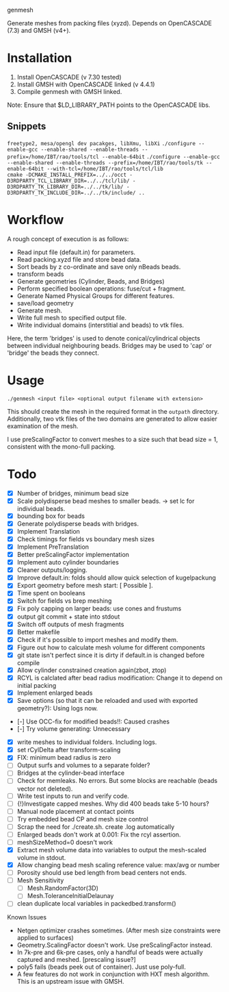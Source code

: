 genmesh

Generate meshes from packing files (xyzd). Depends on OpenCASCADE (7.3) and GMSH (v4+). 

# Installation

1. Install OpenCASCADE (v 7.30 tested)
3. Install GMSH with OpenCASCADE linked (v 4.4.1)
4. Compile genmesh with GMSH linked.

Note: Ensure that \$LD_LIBRARY_PATH points to the OpenCASCADE libs.

## Snippets
`freetype2, mesa/opengl dev pacakges, libXmu, libXi`
`./configure --enable-gcc --enable-shared --enable-threads --prefix=/home/IBT/rao/tools/tcl --enable-64bit`
`./configure --enable-gcc --enable-shared --enable-threads --prefix=/home/IBT/rao/tools/tk --enable-64bit --with-tcl=/home/IBT/rao/tools/tcl/lib`                                                                                
`cmake -DCMAKE_INSTALL_PREFIX=../../occt -D3RDPARTY_TCL_LIBRARY_DIR=../../tcl/lib/ -D3RDPARTY_TK_LIBRARY_DIR=../../tk/lib/ -D3RDPARTY_TK_INCLUDE_DIR=../../tk/include/ ..`                                                       

# Workflow

A rough concept of execution is as follows:

- Read input file (default.in) for parameters.
- Read packing.xyzd file and store bead data.
- Sort beads by z co-ordinate and save only nBeads beads.
- transform beads
- Generate geometries (Cylinder, Beads, and Bridges) 
- Perform specified boolean operations: fuse/cut + fragment.
- Generate Named Physical Groups for different features.
- save/load geometry
- Generate mesh.
- Write full mesh to specified output file. 
- Write individual domains (interstitial and beads) to vtk files. 

Here, the term 'bridges' is used to denote conical/cylindrical objects between individual neighbouring beads. Bridges may be used to 'cap' or 'bridge' the beads they connect. 

# Usage

``` 
./genmesh <input file> <optional output filename with extension> 
```

This should create the mesh in the required format in the `outpath` directory. Additionally, two vtk files of the two domains are generated to allow easier examination of the mesh. 

I use preScalingFactor to convert meshes to a size such that bead size = 1, consistent with the mono-full packing.

# Todo

- [x] Number of bridges, minimum bead size
- [x] Scale polydisperse bead meshes to smaller beads. -> set lc for individual beads.
- [x] bounding box for beads
- [x] Generate polydisperse beads with bridges.
- [x] Implement Translation
- [x] Check timings for fields vs boundary mesh sizes
- [x] Implement PreTranslation
- [x] Better preScalingFactor implementation
- [x] Implement auto cylinder boundaries
- [x] Cleaner outputs/logging.
- [x] Improve default.in: folds should allow quick selection of kugelpackung
- [x] Export geometry before mesh start: [ Possible ].
- [x] Time spent on booleans
- [x] Switch for fields vs brep meshing
- [x] Fix poly capping on larger beads: use cones and frustums
- [x] output git commit + state into stdout
- [x] Switch off outputs of mesh fragments 
- [x] Better makefile
- [x] Check if it's possible to import meshes and modify them.
- [x] Figure out how to calculate mesh volume for different components
- [x] git state isn't perfect since it is dirty if default.in is changed before compile
- [x] Allow cylinder constrained creation again(zbot, ztop)
- [x] RCYL is calclated after bead radius modification: Change it to depend on initial packing
- [x] Implement enlarged beads
- [x] Save options (so that it can be reloaded and used with exported geometry?): Using logs now.
- [-] Use OCC-fix for modified beads!!: Caused crashes
- [-] Try volume generating: Unnecessary
- [x] write meshes to individual folders. Including logs.
- [x] set rCylDelta after transform-scaling
- [x] FIX: minimum bead radius is zero
- [ ] Output surfs and volumes to a separate folder?
- [ ] Bridges at the cylinder-bead interface
- [ ] Check for memleaks. No errors. But some blocks are reachable (beads vector not deleted).
- [ ] Write test inputs to run and verify code.
- [ ] {!}Investigate capped meshes. Why did 400 beads take 5-10 hours? 
- [ ] Manual node placement at contact points 
- [ ] Try embedded bead CP and mesh size control
- [ ] Scrap the need for ./create.sh. create <file>.log automatically
- [ ] Enlarged beads don't work at 0.001: Fix the rcyl assertion.
- [ ] meshSizeMethod=0 doesn't work
- [x] Extract mesh volume data into variables to output the mesh-scaled volume in stdout.
- [x] Allow changing bead mesh scaling reference value: max/avg or number
- [ ] Porosity should use bed length from bead centers not ends.
- [ ] Mesh Sensitivity
    - [ ] Mesh.RandomFactor(3D)
    - [ ] Mesh.ToleranceInitialDelaunay
- [ ] clean duplicate local variables in packedbed.transform()

Known Issues
- Netgen optimizer crashes sometimes. (After mesh size constraints were applied to surfaces)
- Geometry.ScalingFactor doesn't work. Use preScalingFactor instead.
- In 7k-pre and 6k-pre cases, only a handful of beads were actually captured and meshed. [prescaling issue?]
- poly5 fails (beads peek out of container). Just use poly-full.
- A few features do not work in conjunction with HXT mesh algorithm. This is an upstream issue with GMSH.
